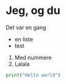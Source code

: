 # Jeg, og du
Det var en gang 
* en liste
* test

1. Med nummere
2. Lalala
```py
print("Hello world")
```
